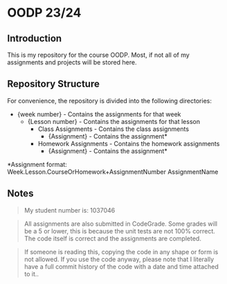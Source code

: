 ﻿# OODP 23/24

## Introduction
This is my repository for the course OODP.
Most, if not all of my assignments and projects will be stored here.

## Repository Structure

For convenience, the repository is divided into the following directories:
- {week number} - Contains the assignments for that week
  - {Lesson number} - Contains the assignments for that lesson
    - Class Assignments - Contains the class assignments
      - {Assignment} - Contains the assignment*
    - Homework Assignments - Contains the homework assignments
      - {Assignment} - Contains the assignment*

*Assignment format: Week.Lesson.CourseOrHomework+AssignmentNumber AssignmentName

## Notes
> My student number is: 1037046 

> All assignments are also submitted in CodeGrade. Some grades will be a 5 or lower, this is because the unit tests are not 100% correct. The code itself is correct and the assignments are completed.

> If someone is reading this, copying the code in any shape or form is not allowed.
> If you use the code anyway, please note that I literally have a full commit history of the code with a date and time attached to it..